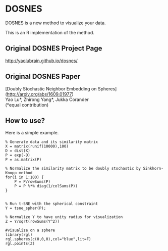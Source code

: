 # DOSNES
DOSNES is a new method to visualize your data.

This is an R implementation of the method.

## Original DOSNES Project Page
http://yaolubrain.github.io/dosnes/

## Original DOSNES Paper
[Doubly Stochastic Neighbor Embedding on Spheres] (http://arxiv.org/abs/1609.01977) <br>
Yao Lu\*, Zhirong Yang\*, Jukka Corander <br>
(*equal contribution)

## How to use?
Here is a simple example. 
``` 
% Generate data and its similarity matrix
X = matrix(runif(10000),100)
D = dist(X)
P = exp(-D)
P = as.matrix(P)

% Normalize the similarity matrix to be doubly stochastic by Sinkhorn-Knopp method
for(i in 1:100) {
    P = P/rowSums(P)
    P = P %*% diag(1/colSums(P))
}


% Run t-SNE with the spherical constraint
Y = tsne_spher(P);

% Normalize Y to have unity radius for visualization
Z = Y/sqrt(rowSums(Y^2))

#visualize on a sphere
library(rgl)
rgl.spheres(c(0,0,0),col="blue",lit=F)
rgl.points(Z)

``` 


